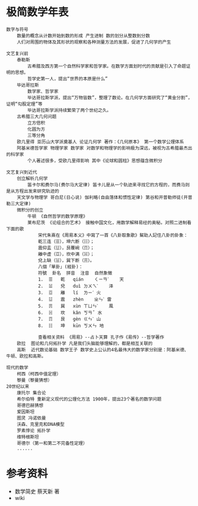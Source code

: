 # 极简数学年表
    数字与符号
        数量的概念从计数开始到数的形成 产生进制 数的划分从整数到分数
        人们对周围的物体及其形状的观察和各种测量方法的发展，促进了几何学的产生

    文艺复兴前
        泰勒斯
            古希腊及西方第一个自然科学家和哲学家。在数学方面划时代的贡献是引入了命题证明的思想。
            哲学史第一人，提出“世界的本原是什么”
        毕达哥拉斯​  
            数学家、哲学家
            毕达哥拉斯学派，提出“万物皆数”，整理了数论。在几何学方面研究了“黄金分割”，证明“勾股定理”等
            毕达哥拉斯学派持续繁荣了两个世纪之久。
        古希腊三大几何问题
            立方倍积
            化圆为方
            三等分角 
        欧几里得 亚历山大学派奠基人 论证几何学 著作：《几何原本》 第一个数学公理体系
        阿基米德​哲学家 物理学家 数学家 对数学和物理学的影响极为深远，被视为古希腊最杰出的科学家
            个人著述很多，受欧几里得影响 其中《论球和圆柱》思想蕴含微积分
    
    文艺复兴到近代
        创立解析几何学
            笛卡尔和费尔马(费尔马大定律) 笛卡儿是从一个轨迹来寻找它的方程的，而费马则是从方程出发来研究轨迹的
        天文学与物理学 哥白尼(日心说) 伽利略(自由落体和惯性定律) 第谷和开普勒师徒(开普勒三大定律)
        微积分的创立
            牛顿 《自然哲学的数学原理》
            莱布尼茨 《论组合的艺术》 接触中国文化，用数学解释易经的奥秘。对照二进制看下面的歌
                宋代朱熹在《周易本义》中寫了一首《八卦取象歌》幫助人記住八卦的卦象：
                乾三连（☰），坤六断（☷）；
                震仰盂（☳），艮覆碗（☶）；
                離中虚（☲），坎中满（☵）；
                兌上缺（☱），巽下断（☴）。
                八個「單卦」(經卦)：
                符號	卦名	拼音	注音	自然象徵
                1.	☰	乾	qián	ㄑㄧㄢˊ	天
                2.	☱	兌	duì	ㄉㄨㄟˋ	泽
                3.	☲	離	lí	ㄌㄧˊ	火
                4.	☳	震	zhèn	ㄓㄣˋ	雷
                5.	☴	巽	xùn	ㄒㄩㄣˋ	風
                6.	☵	坎	kǎn	ㄎㄢˇ	水
                7.	☶	艮	gèn	ㄍㄣˋ	山
                8.	☷	坤	kūn	ㄎㄨㄣ	地
                
                查看相关资料 《周易》--占卜天算 孔子作《易传》--哲学著作
        欧拉  图论和几何拓扑学 凡是我们头脑能够理解的，都是相互关联的
        高斯  近代数论基础 数学王子 数学史上公认的4名最伟大的数学家分别是：阿基米德、牛顿、欧拉和高斯。

    现代的数学
        柯西（柯西中值定理）
        黎曼（黎曼猜想）
    20世纪以来
        康托尔 集合论
        希尔伯特 重新定义现代的公理化方法 1900年，提出23个著名的数学问题
        哥德巴赫猜想
        爱因斯坦 
        图灵 冯诺依曼 
        沃森、克里克和DNA模型
        罗素悖论 拓扑学
        维特根斯坦 
        哥德尔（第一和第二不完备性定理）
        ......
    
# 参考资料
* 数学简史 蔡天新 著
* wiki
    






